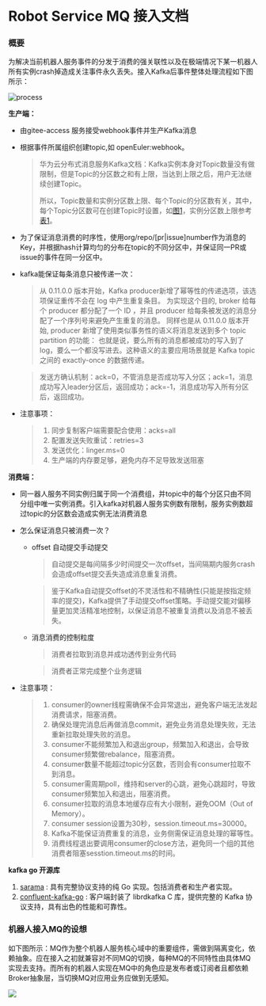 # Robot Service MQ 接入文档

### 概要

为解决当前机器人服务事件的分发于消费的强关联性以及在极端情况下某一机器人所有实例crash掉造成关注事件永久丢失。接入Kafka后事件整体处理流程如下图所示：

![process](C:\Users\Administrator\Desktop\工作文档\robot-mq.png)

**生产端：**

- 由gitee-access 服务接受webhook事件并生产Kafka消息

- 根据事件所属组织创建topic,如 openEuler:webhook。

  > 华为云分布式消息服务Kafka文档：Kafka实例本身对Topic数量没有做限制，但是Topic的分区数之和有上限，当达到上限之后，用户无法继续创建Topic。
  >
  > 所以，Topic数量和实例分区数上限、每个Topic的分区数有关，其中，每个Topic分区数可在创建Topic时设置，如[图1](https://support.huaweicloud.com/intl/zh-cn/productdesc-kafka/Kafka-specification.html#Kafka-specification__fig145861331153112)，实例分区数上限参考[表1](https://support.huaweicloud.com/intl/zh-cn/productdesc-kafka/Kafka-specification.html#Kafka-specification__table78751014154818)。

- 为了保证消息消费的时序性，使用org/repo/[pr|issue]number作为消息的Key，并根据hash计算均匀的分布在topic的不同分区中，并保证同一PR或issue的事件在同一分区中。

- kafka能保证每条消息只被传递一次：

  > 从 0.11.0.0 版本开始，Kafka producer新增了幂等性的传递选项，该选项保证重传不会在 log 中产生重复条目。 为实现这个目的, broker 给每个 producer 都分配了一个 ID ，并且 producer 给每条被发送的消息分配了一个序列号来避免产生重复的消息。 同样也是从 0.11.0.0 版本开始, producer 新增了使用类似事务性的语义将消息发送到多个 topic partition 的功能： 也就是说，要么所有的消息都被成功的写入到了 log，要么一个都没写进去。这种语义的主要应用场景就是 Kafka topic 之间的 exactly-once 的数据传递。

  > 发送方确认机制：ack=0，不管消息是否成功写入分区；ack=1，消息成功写入leader分区后，返回成功；ack=-1，消息成功写入所有分区后，返回成功。

- 注意事项：

  > 1. 同步复制客户端需要配合使用：acks=all
  > 2. 配置发送失败重试：retries=3
  > 3. 发送优化：linger.ms=0
  > 4. 生产端的内存要足够，避免内存不足导致发送阻塞

**消费端：**

- 同一器人服务不同实例归属于同一个消费组，并topic中的每个分区只由不同分组中唯一实例消费。引入kafka对机器人服务实例数有限制，服务实例数超过topic的分区数会造成实例无法消费消息

- 怎么保证消息只被消费一次？

  - offset 自动提交手动提交

    > 自动提交是每间隔多少时间提交一次offset，当间隔期内服务crash 会造成offset提交丢失造成消息重复消费。

    > 鉴于Kafka自动提交offset的不灵活性和不精确性(只能是按指定频率的提交)，Kafka提供了手动提交offset策略。手动提交能对偏移量更加灵活精准地控制，以保证消息不被重复消费以及消息不被丢失。

  - 消息消费的控制粒度

    > 消费者拉取到消息并成功透传到业务代码

    > 消费者正常完成整个业务逻辑

- 注意事项：

  > 1. consumer的owner线程需确保不会异常退出，避免客户端无法发起消费请求，阻塞消费。
  > 2. 确保处理完消息后再做消息commit，避免业务消息处理失败，无法重新拉取处理失败的消息。
  > 3. consumer不能频繁加入和退出group，频繁加入和退出，会导致consumer频繁做rebalance，阻塞消费。
  > 4. consumer数量不能超过topic分区数，否则会有consumer拉取不到消息。
  > 5. consumer需周期poll，维持和server的心跳，避免心跳超时，导致consumer频繁加入和退出，阻塞消费。
  > 6. consumer拉取的消息本地缓存应有大小限制，避免OOM（Out of Memory）。
  > 7. consumer session设置为30秒，session.timeout.ms=30000。
  > 8. Kafka不能保证消费重复的消息，业务侧需保证消息处理的幂等性。
  > 9. 消费线程退出要调用consumer的close方法，避免同一个组的其他消费者阻塞sesstion.timeout.ms的时间。

**kafka go 开源库**

1. [sarama](https://github.com/Shopify/sarama) : 具有完整协议支持的纯 Go 实现。包括消费者和生产者实现。
2. [confluent-kafka-go](https://github.com/confluentinc/confluent-kafka-go) : 客户端封装了 librdkafka C 库，提供完整的 Kafka 协议支持，具有出色的性能和可靠性。

### 机器人接入MQ的设想

如下图所示：MQ作为整个机器人服务核心域中的重要组件，需做到隔离变化，依赖抽象。应在接入之初就兼容对不同MQ的切换，每种MQ的不同特性由具体MQ实现去支持。而所有的机器人实现在MQ中的角色应是发布者或订阅者且都依赖Broker抽象层，当切换MQ对应用业务应做到无感知。

![](C:\Users\Administrator\Desktop\工作文档\broker.png)




